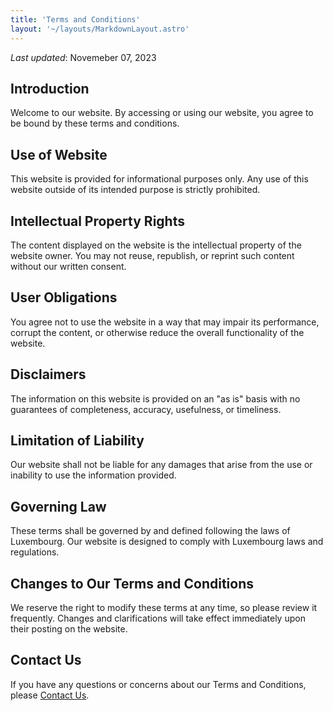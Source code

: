 ```yaml
---
title: 'Terms and Conditions'
layout: '~/layouts/MarkdownLayout.astro'
---
```


_Last updated_: Novemeber 07, 2023

## Introduction

Welcome to our website. By accessing or using our website, you agree to be bound by these terms and conditions.

## Use of Website

This website is provided for informational purposes only. Any use of this website outside of its intended purpose is strictly prohibited.

## Intellectual Property Rights

The content displayed on the website is the intellectual property of the website owner. You may not reuse, republish, or reprint such content without our written consent.

## User Obligations

You agree not to use the website in a way that may impair its performance, corrupt the content, or otherwise reduce the overall functionality of the website.

## Disclaimers

The information on this website is provided on an "as is" basis with no guarantees of completeness, accuracy, usefulness, or timeliness.

## Limitation of Liability

Our website shall not be liable for any damages that arise from the use or inability to use the information provided.

## Governing Law

These terms shall be governed by and defined following the laws of Luxembourg. Our website is designed to comply with Luxembourg laws and regulations.

## Changes to Our Terms and Conditions

We reserve the right to modify these terms at any time, so please review it frequently. Changes and clarifications will take effect immediately upon their posting on the website.

## Contact Us

If you have any questions or concerns about our Terms and Conditions, please [Contact Us](mailto:hello@socrates.lu).
